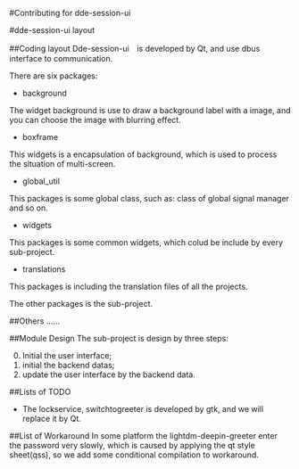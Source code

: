 #Contributing for dde-session-ui

#dde-session-ui layout

##Coding layout
Dde-session-ui　is developed by Qt, and use dbus interface to communication.

There are six packages:

- background

The widget background is use to draw a background label with a image, and you can choose
the image with blurring effect.

- boxframe

This widgets is a encapsulation of background, which is used to process
the situation of multi-screen.

- global_util

This packages is some global class, such as: class of global signal manager and so on.

- widgets

This packages is some common widgets, which colud be include by every sub-project.

- translations

This packages is including the translation files of all the projects.

The other packages is the sub-project.

##Others
......

##Module Design
The sub-project is design by three steps:

0. Initial the user interface;
0. initial the backend datas;
0. update the user interface by the backend data.

##Lists of TODO

* The lockservice, switchtogreeter is developed by gtk, and we will replace it by Qt.


##List of Workaround
In some platform the lightdm-deepin-greeter enter the password very slowly,
which is caused by applying the qt style sheet(qss), so we add some conditional
compilation to workaround.
